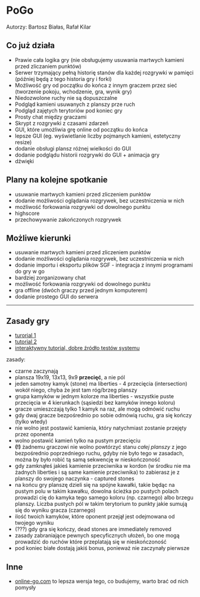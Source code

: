 # PoGo

Autorzy: Bartosz Białas, Rafał Kilar

## Co już działa
* Prawie cała logika gry (nie obsługujemy usuwania martwych kamieni przed zliczaniem punktów)
* Serwer trzymający pełną historię stanów dla każdej rozgrywki w pamięci (później będą z tego historia gry i forki)
* Możliwość gry od początku do końca z innym graczem przez sieć (tworzenie pokoju, wchodzenie, gra, wynik gry)
* Niedozwolone ruchy nie są dopuszczalne
* Podgląd kamieni usuwanych z planszy prze ruch
* Podgląd zajętych terytoriów pod koniec gry
* Prosty chat między graczami
* Skrypt z rozgrywki z czasami zdarzeń
* GUI, które umożliwia grę online od początku do końca
* lepsze GUI (eg. wyświetlanie liczby pojmanych kamieni, estetyczny resize)
* dodanie obsługi plansz różnej wielkości do GUI
* dodanie podglądu historii rozgrywki do GUI + animacja gry
* dźwięki

## Plany na kolejne spotkanie
* usuwanie martwych kamieni przed zliczeniem punktów
* dodanie możliwości oglądania rozgrywek, bez uczestniczenia w nich
* możliwość forkowania rozgrywki od dowolnego punktu
* highscore
* przechowywanie zakończonych rozgrywek

## Możliwe kierunki
* usuwanie martwych kamieni przed zliczeniem punktów
* dodanie możliwości oglądania rozgrywek, bez uczestniczenia w nich
* dodanie importu i eksportu plików SGF - integracja z innymi programami do gry w go
* bardziej zorganizowany chat
* możliwość forkowania rozgrywki od dowolnego punktu
* gra offline (dwóch graczy przed jednym komputerem)
* dodanie prostego GUI do serwera



----

## Zasady gry
* [turorial 1](https://www.youtube.com/watch?v=5PTXdR8hLlQ)
* [tutorial 2](https://www.youtube.com/watch?v=YPMog4LAmvg)
* [interaktywny tutorial, dobre źródło testów systemu](https://online-go.com/learn-to-play-go/)

zasady:
* czarne zaczynają
* plansza 19x19, 13x13, 9x9 **przecięć**, a nie pól
* jeden samotny kamyk (stone) ma liberties - 4 przecięcia (intersection) wokół niego, chyba że jest tam róg/brzeg planszy
* grupa kamyków w jednym kolorze ma liberties - wszystkie puste przecięcia w 4 kierunkach (sąsiedzi bez kamyków innego koloru)
* gracze umieszczają tylko 1 kamyk na raz, ale mogą odmówić ruchu
* gdy dwaj gracze bezpośrednio po sobie odmówią ruchu, gra się kończy (tylko wtedy)
* nie wolno jest postawić kamienia, który natychmiast zostanie przejęty przez oponenta
* wolno postawić kamień tylko na pustym przecięciu
* **(!)** żadnemu graczowi nie wolno powtórzyć stanu *całej planszy* z jego bezpośrednio poprzedniego ruchu, gdyby nie było
tego w zasadach, można by było robić tą samą sekwencję w nieskończoność
* gdy zamknąłeś jakieś kamienie przeciwnika w kordon (w środku nie ma żadnych liberties i są same kamienie przeciwnika) to
zabierasz je z planszy do swojego naczynka - captured stones
* na końcu gry planszę dzieli się na spójne kawałki, takie będąc na pustym polu w takim kawałku, dowolna ścieżka po pustych
polach prowadzi cię do kamyka tego samego koloru (np. czarnego) albo brzegu planszy. Liczba pustych pól w takim terytorium to
punkty jakie sumują się do wyniku gracza (czarnego)
* ilość twoich kamyków, które oponent przejął jest odejmowana od twojego wyniku
* (???) gdy gra się kończy, dead stones are immediately removed
* zasady zabraniające pewnych specyficznych ułożeń, bo one mogą prowadzić do ruchów które przeplatają
się w nieskończoność
* pod koniec białe dostają jakiś bonus, ponieważ nie zaczynały pierwsze

## Inne
* [online-go.com](/online-go.com) to lepsza wersja tego, co budujemy, warto brać od nich pomysły
